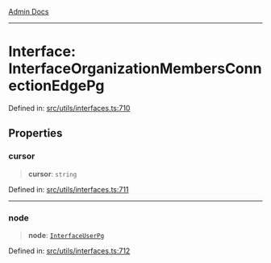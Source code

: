 [Admin Docs](/)

***

# Interface: InterfaceOrganizationMembersConnectionEdgePg

Defined in: [src/utils/interfaces.ts:710](https://github.com/PalisadoesFoundation/talawa-admin/blob/main/src/utils/interfaces.ts#L710)

## Properties

### cursor

> **cursor**: `string`

Defined in: [src/utils/interfaces.ts:711](https://github.com/PalisadoesFoundation/talawa-admin/blob/main/src/utils/interfaces.ts#L711)

***

### node

> **node**: [`InterfaceUserPg`](InterfaceUserPg.md)

Defined in: [src/utils/interfaces.ts:712](https://github.com/PalisadoesFoundation/talawa-admin/blob/main/src/utils/interfaces.ts#L712)
